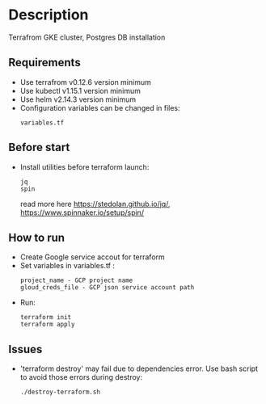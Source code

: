# Description
Terrafrom GKE cluster, Postgres DB installation
## Requirements 
* Use terrafrom v0.12.6 version minimum
* Use kubectl v1.15.1 version minimum
* Use helm v2.14.3 version minimum
* Configuration variables can be changed in files:
  ```shell
  variables.tf
  ```
## Before start
* Install utilities before terraform launch:
  ``` 
  jq
  spin
  ```
  read more here https://stedolan.github.io/jq/, https://www.spinnaker.io/setup/spin/

## How to run
* Create Google service accout for terraform
* Set variables in variables.tf :
  ```
  project_name - GCP project name
  gloud_creds_file - GCP json service account path
  ```
* Run:
  ```
  terraform init
  terraform apply
  ```
## Issues
* 'terraform destroy' may fail due to dependencies error. Use bash script to avoid those errors during destroy:
  ```
  ./destroy-terraform.sh
  ```
